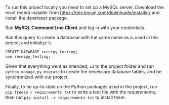 To run this project locally you need to set up a MySQL server. Download the msot recent installer from https://dev.mysql.com/downloads/installer/ and install the developer package.

Run **MySQL Command Line Client** and log in with your credentials.

Run this query to create a database with the same name as is used in this project and initialize it.
```cmd
CREATE DATABASE receipy_testing;
use receipy_testing;
```
Given that everything went as intended, `cd` to the project folder and run `python manage.py migrate` to create the necessary database tables, and be synchronized with our project.

Finally, to be up-to-date on the Python packages used in the project, run `pip freeze > requirements.txt` to write a text file with the requirements, then run `pip install -r requirements.txt` to install them.
